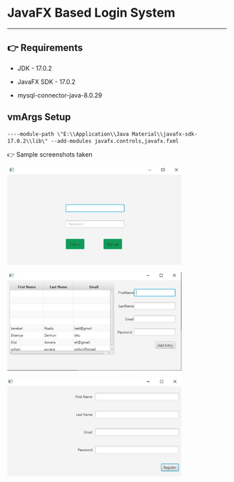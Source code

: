
# JavaFX Based Login System

---

## 👉 Requirements

- JDK - 17.0.2

- JavaFX SDK - 17.0.2

- mysql-connector-java-8.0.29

## vmArgs Setup

```
----module-path \"E:\\Application\\Java Material\\javafx-sdk-17.0.2\\lib\" --add-modules javafx.controls,javafx.fxml

```

👉 Sample screenshots taken

<img src="screenshot/photo_2022-05-13_08-37-48.jpg" alt="Login - Screen" width="400"/><br>

<img src="screenshot/photo_2022-05-13_08-38-33.jpg" alt="Search - Screen" width="400"/><br>

<img src="screenshot/photo_2022-05-13_08-38-39.jpg" alt="Sign up - Screen" width="400"/><br>

​


